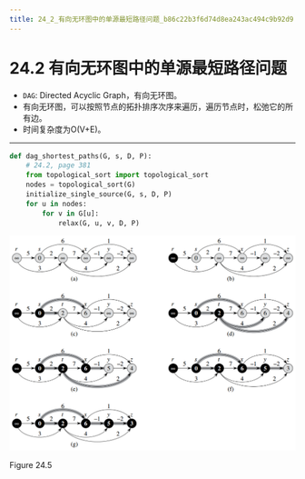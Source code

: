 ```yaml
---
title: 24_2_有向无环图中的单源最短路径问题_b86c22b3f6d74d8ea243ac494c9b92d9
---
```


# 24.2 有向无环图中的单源最短路径问题

- `DAG`: Directed Acyclic Graph，有向无环图。
- 有向无环图，可以按照节点的拓扑排序次序来遍历，遍历节点时，松弛它的所有边。
- 时间复杂度为O(V+E)。

---

[](https://github.com/lzyerste/introduction_to_algorithms/blob/master/graph/short_path_single.py)

```python
def dag_shortest_paths(G, s, D, P):
    # 24.2, page 381
    from topological_sort import topological_sort
    nodes = topological_sort(G)
    initialize_single_source(G, s, D, P)
    for u in nodes:
        for v in G[u]:
            relax(G, u, v, D, P)
```

![2022-05-02_11-24-15](assets/2022-05-02_11-24-15.png)

Figure 24.5